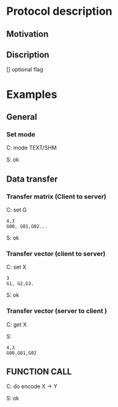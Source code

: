 # Protocol description
## Motivation

## Discription
[] optional flag
# Examples

## General
### Set mode
C: mode TEXT/SHM

S: ok

## Data transfer
### Transfer matrix (Client to server) 
C: set G
    
    4,3
    G00, G01,G02...

S: ok   
### Transfer vector (client to server)
C: set X

    3
    G1, G2,G3.

S: ok

### Transfer vector (server to client )
C: get X

S: 

    4,3
    G00,G01,G02
    

## FUNCTION CALL
C: do encode X -> Y

S: ok
    



 

